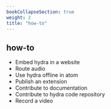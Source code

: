 ```yaml
---
bookCollapseSection: true
weight: 2
title: "how-to"
---
```



## how-to
* Embed hydra in a website
* Route audio 
* Use hydra offline in atom
* Publish an extension
* Contribute to documentation
* Contribute to hydra code repository
* Record a video